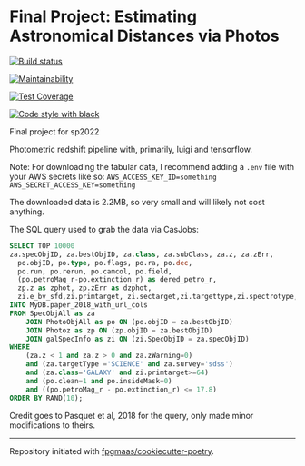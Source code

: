 # Final Project: Estimating Astronomical Distances via Photos

<!-- [![Release](https://img.shields.io/github/v/release/fpgmaas/cookiecutter-poetry-example)](https://img.shields.io/github/v/release/fpgmaas/cookiecutter-poetry-example) -->

[![Build status](https://img.shields.io/github/workflow/status/fpgmaas/cookiecutter-poetry-example/merge-to-main)](https://img.shields.io/github/workflow/status/fpgmaas/cookiecutter-poetry-example/merge-to-main)

[![Maintainability](https://api.codeclimate.com/v1/badges/927273e266d47d404488/maintainability)](https://codeclimate.com/github/JuLieAlgebra/final_project/maintainability)

[![Test Coverage](https://api.codeclimate.com/v1/badges/927273e266d47d404488/test_coverage)](https://codeclimate.com/github/JuLieAlgebra/final_project/test_coverage)

<!-- [![Commit activity](https://img.shields.io/github/commit-activity/m/fpgmaas/cookiecutter-poetry-example)](https://img.shields.io/github/commit-activity/m/fpgmaas/cookiecutter-poetry-example)
[![Docs](https://img.shields.io/badge/docs-gh--pages-blue)](https://fpgmaas.github.io/cookiecutter-poetry-example/) -->
[![Code style with black](https://img.shields.io/badge/code%20style-black-000000.svg)](https://github.com/psf/black)
<!-- [![Imports with isort](https://img.shields.io/badge/%20imports-isort-%231674b1)](https://pycqa.github.io/isort/) -->
<!-- [![License](https://img.shields.io/github/license/fpgmaas/cookiecutter-poetry-example)](https://img.shields.io/github/license/fpgmaas/cookiecutter-poetry-example)
 -->
Final project for sp2022

Photometric redshift pipeline with, primarily, luigi and tensorflow.

Note: For downloading the tabular data, I recommend adding a `.env` file with your AWS secrets like so:
``AWS_ACCESS_KEY_ID=something``
``AWS_SECRET_ACCESS_KEY=something``

The downloaded data is 2.2MB, so very small and will likely not cost anything.

The SQL query used to grab the data via CasJobs:
```sql
SELECT TOP 10000
za.specObjID, za.bestObjID, za.class, za.subClass, za.z, za.zErr,
  po.objID, po.type, po.flags, po.ra, po.dec,
  po.run, po.rerun, po.camcol, po.field,
  (po.petroMag_r-po.extinction_r) as dered_petro_r,
  zp.z as zphot, zp.zErr as dzphot,
  zi.e_bv_sfd,zi.primtarget, zi.sectarget,zi.targettype,zi.spectrotype,zi.subclass
INTO MyDB.paper_2018_with_url_cols
FROM SpecObjAll as za
    JOIN PhotoObjAll as po ON (po.objID = za.bestObjID)
    JOIN Photoz as zp ON (zp.objID = za.bestObjID)
    JOIN galSpecInfo as zi ON (zi.SpecObjID = za.specObjID)
WHERE
    (za.z < 1 and za.z > 0 and za.zWarning=0)
    and (za.targetType ='SCIENCE' and za.survey='sdss')
    and (za.class='GALAXY' and zi.primtarget>=64)
    and (po.clean=1 and po.insideMask=0)
    and ((po.petroMag_r - po.extinction_r) <= 17.8)
ORDER BY RAND(10);
```
Credit goes to Pasquet et al, 2018 for the query, only made minor modifications to theirs.

---

Repository initiated with [fpgmaas/cookiecutter-poetry](https://github.com/fpgmaas/cookiecutter-poetry).
